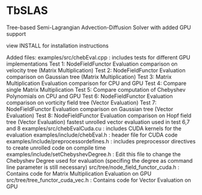 TbSLAS
======

Tree-based Semi-Lagrangian Advection-Diffusion Solver with added GPU support

view INSTALL for installation instructions

Added files:
examples/src/chebEval.cpp : 
				includes tests for different GPU implementations
				Test 1: NodeFieldFunctor Evaluation comparison on velocity tree (Matrix Multiplication)
				Test 2: NodeFieldFunctor Evaluation comparison on Gaussian tree (Matrix Multiplication)
				Test 3: Matrix Multiplication Evaluation comparison for CPU and GPU 
				Test 4: Compare single Matrix Multiplication
				Test 5: Compare computation of Chebyshev Polynomials on CPU and GPU
				Test 6:  NodeFieldFunctor Evaluation comparison on vorticity field tree (Vector Evaluation)
				Test 7:  NodeFieldFunctor Evaluation comparison on Gaussian tree (Vector Evaluation)
				Test 8:  NodeFieldFunctor Evaluation comparison on Hopf field tree (Vector Evaluation)
				fastest unrolled vector evaluation used in test 6,7 and 8
examples/src/chebEvalCuda.cu :
				includes CUDA kernels for the evaluation
examples/include/chebEval.h :
				header file for CUDA code
examples/include/preprocessordefines.h :
				includes preprocessor directives to create unrolled code on compile time
examples/include/setChebyshevDegree.h :
				Edit this file to change the Chebyshev Degree used for evaluation
				(specifing the degree as command line parameter is still necessary)
src/tree/node_field_functor_cuda.h :
				Contains code for Matrix Multiplication Evaluation on GPU
src/tree/tree_functor_cuda_vec.h :
				Contains code for Vector Evaluation on GPU